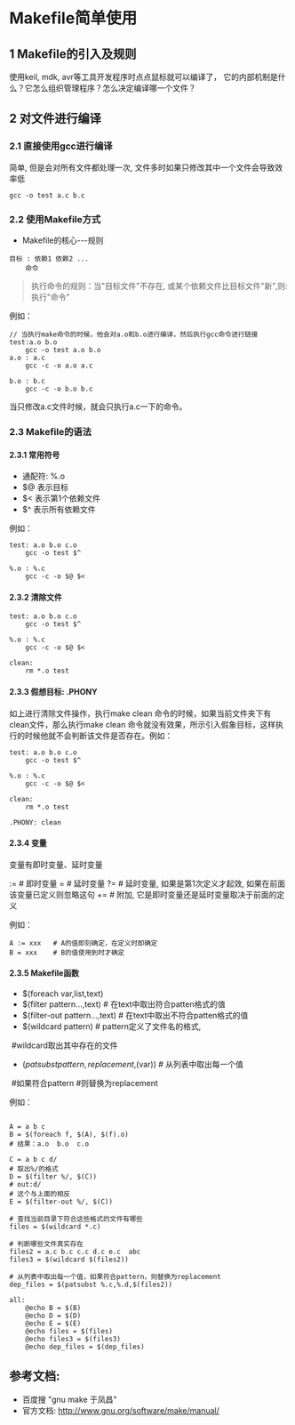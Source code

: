 # Makefile简单使用

## 1 Makefile的引入及规则

使用keil, mdk, avr等工具开发程序时点点鼠标就可以编译了，
它的内部机制是什么？它怎么组织管理程序？怎么决定编译哪一个文件？

## 2 对文件进行编译

### 2.1 直接使用gcc进行编译

简单, 但是会对所有文件都处理一次, 文件多时如果只修改其中一个文件会导致效率低

```
gcc -o test a.c b.c  
```

### 2.2 使用Makefile方式

- Makefile的核心---规则 

```
目标 : 依赖1 依赖2 ...
	命令
```

> 执行命令的规则：当"目标文件"不存在, 或某个依赖文件比目标文件"新",则: 执行"命令"

例如：

```
// 当执行make命令的时候，他会对a.o和b.o进行编译，然后执行gcc命令进行链接
test:a.o b.o
	gcc -o test a.o b.o	
a.o : a.c
	gcc -c -o a.o a.c

b.o : b.c
	gcc -c -o b.o b.c
```

当只修改a.c文件时候，就会只执行a.c一下的命令。

### 2.3 Makefile的语法

#### 2.3.1 常用符号

- 通配符: %.o
-  $@ 表示目标
- $< 表示第1个依赖文件
- $^ 表示所有依赖文件

例如：

```
test: a.o b.o c.o
	gcc -o test $^
	
%.o : %.c
	gcc -c -o $@ $<  

```

#### 2.3.2 清除文件

```
test: a.o b.o c.o
	gcc -o test $^
	
%.o : %.c
	gcc -c -o $@ $<

clean:
	rm *.o test

```

#### 2.3.3 假想目标: .PHONY

如上进行清除文件操作，执行make clean 命令的时候，如果当前文件夹下有clean文件，那么执行make clean 命令就没有效果，所示引入假象目标，这样执行的时候他就不会判断该文件是否存在。例如：

```
test: a.o b.o c.o
	gcc -o test $^
	
%.o : %.c
	gcc -c -o $@ $<

clean:
	rm *.o test

.PHONY: clean	
```

#### 2.3.4 变量

变量有即时变量、延时变量

:=   # 即时变量
=    # 延时变量
?=   # 延时变量, 如果是第1次定义才起效, 如果在前面该变量已定义则忽略这句
+=   # 附加, 它是即时变量还是延时变量取决于前面的定义

例如：

```
A := xxx   # A的值即刻确定，在定义时即确定
B = xxx    # B的值使用到时才确定 
```

#### 2.3.5 Makefile函数

- $(foreach var,list,text)
- $(filter pattern...,text)      # 在text中取出符合patten格式的值
- $(filter-out pattern...,text)  # 在text中取出不符合patten格式的值
- $(wildcard pattern)            # pattern定义了文件名的格式,

​                                                     #wildcard取出其中存在的文件

- $(patsubst pattern,replacement,$(var))  # 从列表中取出每一个值

​                                                                              #如果符合pattern
								              #则替换为replacement

例如：

```

A = a b c 
B = $(foreach f, $(A), $(f).o)
# 结果：a.o  b.o  c.o

C = a b c d/
# 取出%/的格式
D = $(filter %/, $(C))
# out:d/
# 这个与上面的相反
E = $(filter-out %/, $(C))

# 查找当前目录下符合这些格式的文件有哪些
files = $(wildcard *.c)

# 判断哪些文件真实存在
files2 = a.c b.c c.c d.c e.c  abc
files3 = $(wildcard $(files2))

# 从列表中取出每一个值，如果符合pattern，则替换为replacement
dep_files = $(patsubst %.c,%.d,$(files2))

all:
	@echo B = $(B)
	@echo D = $(D)
	@echo E = $(E)
	@echo files = $(files)
	@echo files3 = $(files3)
	@echo dep_files = $(dep_files)
```

## 参考文档:

- 百度搜 "gnu make 于凤昌"
- 官方文档: http://www.gnu.org/software/make/manual/